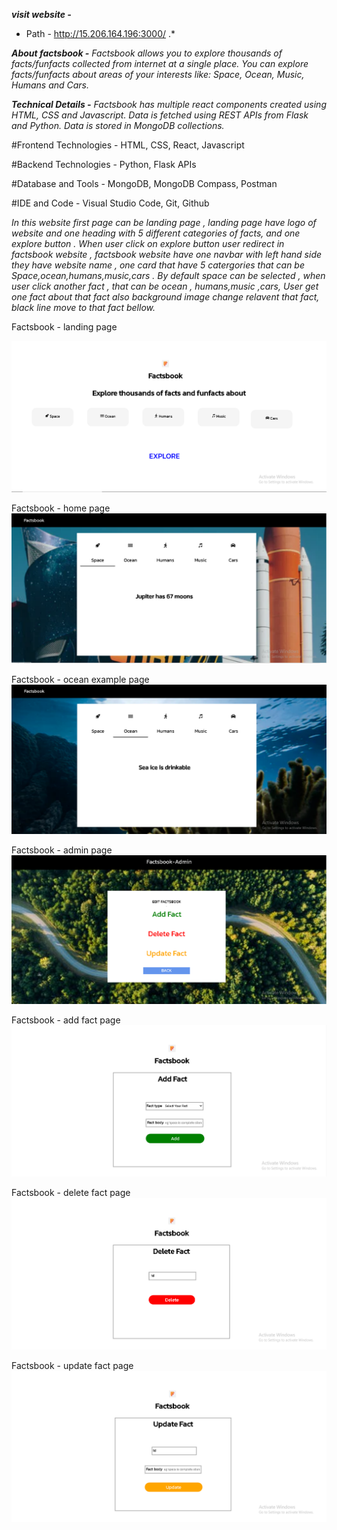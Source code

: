 ***visit website -***
* Path - http://15.206.164.196:3000/ .*

***About factsbook -***
*Factsbook allows you to explore thousands of facts/funfacts collected from internet at a
single place. You can explore facts/funfacts about areas of your interests like: Space, Ocean,
Music, Humans and Cars.*

***Technical Details -***
*Factsbook has multiple react components created using HTML, CSS and Javascript.
Data is fetched using REST APIs from Flask and Python. Data is stored in MongoDB
collections.*

#Frontend Technologies - 
HTML,
CSS,
React,
Javascript

#Backend Technologies -
Python,
Flask APIs

#Database and Tools -
MongoDB,
MongoDB Compass,
Postman

#IDE and Code -
Visual Studio Code,
Git, Github

*In this website first page can be landing page , landing page have logo of website and one heading with 5 different categories of facts,
 and one explore button . When user click on explore button user redirect in factsbook website , factsbook website have one navbar with left hand side they have 
 website name , one card that have 5 catergories that can be Space,ocean,humans,music,cars . By default space can be selected , when user click another fact ,
 that can be ocean , humans,music ,cars, User get one fact about that fact also background image change relavent that fact, black line move to that fact 
 bellow.*


Factsbook - landing page

![](images/landingpage.PNG)

Factsbook - home page
![](images/factsbookpage.PNG)

Factsbook - ocean example page
![](images/oceanexample.PNG)

Factsbook - admin page
![](images/adminpage.PNG)

Factsbook - add fact page
![](images/addfactpage.PNG)

Factsbook - delete fact page
![](images/deletefactpage.PNG)

Factsbook - update fact page
![](images/updatefactpage.PNG)

